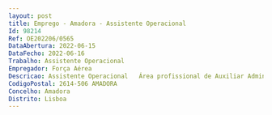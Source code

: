 ```yaml
--- 
layout: post
title: Emprego - Amadora - Assistente Operacional
Id: 98214
Ref: OE202206/0565
DataAbertura: 2022-06-15
DataFecho: 2022-06-16
Trabalho: Assistente Operacional
Empregador: Força Aérea
Descricao: Assistente Operacional   Área profissional de Auxiliar AdministrativoDescrição  Assegurar as atividades de distribuição do expediente, executar a reprodução de documentos, assegurar o fornecimento de consumíveis nos serviços.
CodigoPostal: 2614-506 AMADORA
Concelho: Amadora
Distrito: Lisboa
--- 
```


